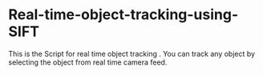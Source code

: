 # Real-time-object-tracking-using-SIFT
This is the Script for real  time object tracking . You can track any object by selecting the object from real time camera feed. 
